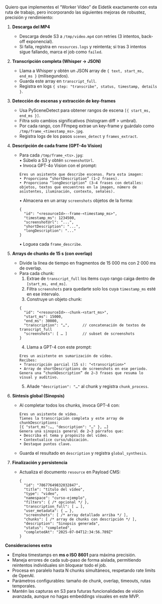 Quiero que implementes el “Worker Vídeo” de Eidetik exactamente con esta ruta de trabajo, pero incorporando las siguientes mejoras de robustez, precisión y rendimiento:

1. **Descarga del MP4**  
   - Descarga desde S3 a `/tmp/video.mp4` con retries (3 intentos, back-off exponencial).  
   - Si falla, registra en `resources.logs` y reintenta; si tras 3 intentos sigue fallando, marca el job como `failed`.

2. **Transcripción completa (Whisper → JSON)**  
   - Llama a Whisper y obtén un JSON array de `{ text, start_ms, end_ms }` (milisegundos).  
   - Guarda este array en `transcript_full`.  
   - Registra en logs `{ step: "transcribe", status, timestamp, details }`.

3. **Detección de escenas y extracción de key-frames**  
   - Usa PySceneDetect para obtener rangos de escena `[{ start_ms, end_ms }]`.  
   - Filtra solo cambios significativos (histogram diff > umbral).  
   - Por cada rango, con FFmpeg extrae un key-frame y guárdalo como `/tmp/frame_<timestamp_ms>.jpg`.  
   - Registra logs de los pasos `scenes_detect` y `frames_extract`.

4. **Descripción de cada frame (GPT-4o Vision)**  
   - Para cada `/tmp/frame_<ts>.jpg`:  
     • Súbelo a S3 y obtén `screenshotUrl`.  
     • Invoca GPT-4o Vision con el prompt:
     ```
     Eres un asistente que describe escenas. Para esta imagen:
     • Proporciona “shortDescription” (1–2 frases).
     • Proporciona “longDescription” (3–4 frases con detalles: objetos, textos que encuentres en la imagen, número de asistentes, iluminación, contexto, señales).
     ```
     • Almacena en un array `screenshots` objetos de la forma:
     ```jsonc
     {
       "id": "<resourceId>--frame-<timestamp_ms>",
       "timestamp_ms": 1234500,
       "screenshotUrl": "...",
       "shortDescription": "...",
       "longDescription": "..."
     }
     ```
     • Loguea cada `frame_describe`.

5. **Arrays de chunks de 15 s (con overlap)**  
   - Divide la línea de tiempo en fragmentos de 15 000 ms con 2 000 ms de overlap.  
   - Para cada chunk:
     1. Extrae de `transcript_full` los items cuyo rango caiga dentro de `[start_ms, end_ms]`.  
     2. Filtra `screenshots` para quedarte solo los cuya `timestamp_ms` esté en ese intervalo.  
     3. Construye un objeto chunk:
     ```jsonc
     {
       "id": "<resourceId>--chunk-<start_ms>",
       "start_ms": 15000,
       "end_ms": 30000,
       "transcription": "…",      // concatenación de textos de transcript_full
       "screenshots": [ … ]       // subset de screenshots
     }
     ```
     4. Llama a GPT-4 con este prompt:
     ```
     Eres un asistente en sumarización de vídeo.
     Recibes:
     • Transcripción parcial (15 s): "<transcription>"
     • Array de shortDescriptions de screenshots en ese periodo.
     Genera una “chunkDescription” de 2–3 frases que resuma lo visual y auditivo.
     ```
     5. Añade `"description": "…"` al chunk y registra `chunk_process`.

6. **Síntesis global (Sinopsis)**  
   - Al completar todos los chunks, invoca GPT-4 con:
     ```
     Eres un asistente de vídeo.
     Tienes la transcripción completa y este array de chunkDescriptions:
     [{ "start_ms":…, "description": "…" }, …]
     Genera una sinopsis general de 2–3 párrafos que:
     • Describa el tema y propósito del vídeo.
     • Contextualice curso/ubicación.
     • Destaque puntos clave.
     ```
   - Guarda el resultado en `description` y registra `global_synthesis`.

7. **Finalización y persistencia**  
   - Actualiza el documento `resource` en Payload CMS:
     ```jsonc
     {
       "id": "78677649832032847",
       "title": "título del vídeo",
       "type": "video",
       "namespace": "curso-ejemplo",
       "filters": { /* opcional */ },
       "transcription_full": [ … ],
       "user_metadata": { … },
       "screenshots": [ /* array detallado arriba */ ],
       "chunks": [ /* array de chunks con descripción */ ],
       "description": "Sinopsis generada",
       "status": "completed",
       "completedAt": "2025-07-04T12:34:56.789Z"
     }
     ```


**Consideraciones extra**  
- Emplea timestamps en **ms o ISO 8601** para máxima precisión.
- Maneja errores de cada sub-paso de forma aislada, permitiendo reintentos individuales sin bloquear todo el job.
- Procesa en paralelo hasta N chunks simultáneos, respetando rate limits de OpenAI.
- Parámetros configurables: tamaño de chunk, overlap, timeouts, rutas temporales.
- Mantén las capturas en S3 para futuras funcionalidades de visión avanzada, aunque no hagas embeddings visuales en este MVP.
